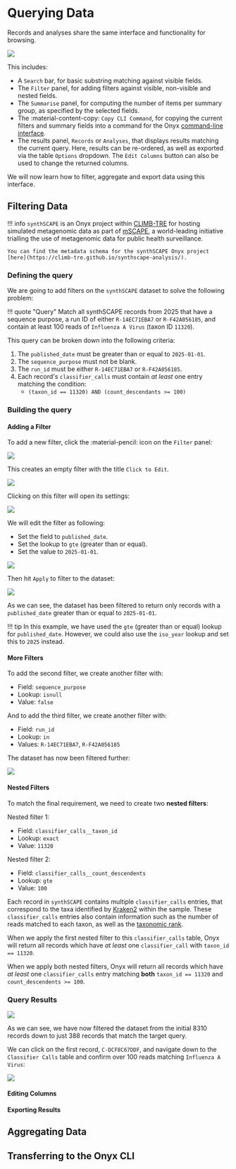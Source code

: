 # Querying Data

Records and analyses share the same interface and functionality for browsing.

![](../../img/records.png)

This includes:

- A `Search` bar, for basic substring matching against visible fields.
- The `Filter` panel, for adding filters against visible, non-visible and nested fields.
- The `Summarise` panel, for computing the number of items per summary group, as specified by the selected fields.
- The :material-content-copy: `Copy CLI Command`, for copying the current filters and summary fields into a command for the Onyx [command-line interface](https://climb-tre.github.io/onyx-client/cli/documentation/#onyx-filter).
- The results panel, `Records` or `Analyses`, that displays results matching the current query. Here, results can be re-ordered, as well as exported via the table `Options` dropdown. The `Edit Columns` button can also be used to change the returned columns.

We will now learn how to filter, aggregate and export data using this interface.

## Filtering Data

!!! info
    `synthSCAPE` is an Onyx project within [CLIMB-TRE](https://climb-tre.github.io/) for hosting simulated metagenomic data as part of [mSCAPE](https://mscape.climb.ac.uk/), a world-leading initiative trialling the use of metagenomic data for public health surveillance.

    You can find the metadata schema for the synthSCAPE Onyx project [here](https://climb-tre.github.io/synthscape-analysis/).

### Defining the query

We are going to add filters on the `synthSCAPE` dataset to solve the following problem:

!!! quote "Query"
    Match all synthSCAPE records from 2025 that have a sequence purpose, a run ID of either `R-14EC71EBA7` or `R-F42A056185`, and contain at least 100 reads of `Influenza A Virus` (taxon ID `11320`).

This query can be broken down into the following criteria:

1. The `published_date` must be greater than or equal to `2025-01-01`.
2. The `sequence_purpose` must not be blank.
3. The `run_id` must be either `R-14EC71EBA7` or `R-F42A056185`.
4. Each record's `classifier_calls` must contain _at least_ one entry matching the condition:
    - `(taxon_id == 11320) AND (count_descendants >= 100)`
     
### Building the query

#### Adding a Filter

To add a new filter, click the :material-pencil: icon on the `Filter` panel:

![](../../img/filter.png)

This creates an empty filter with the title `Click to Edit`.

![](../../img/empty_filter.png)

Clicking on this filter will open its settings:

![](../../img/edit_filter.png)

We will edit the filter as following:

- Set the field to `published_date`.
- Set the lookup to `gte` (greater than or equal).
- Set the value to `2025-01-01`.

![](../../img/published_date_filter.png)

Then hit `Apply` to filter to the dataset:

![](../../img/published_date_results.png)

As we can see, the dataset has been filtered to return only records with a `published_date` greater than or equal to `2025-01-01`.

!!! tip
    In this example, we have used the `gte` (greater than or equal) lookup for `published_date`. However, we could also use the `iso_year` lookup and set this to `2025` instead. 

#### More Filters

To add the second filter, we create another filter with:

- Field: `sequence_purpose`
- Lookup: `isnull`
- Value: `false`

And to add the third filter, we create another filter with:

- Field: `run_id`
- Lookup: `in`
- Values: `R-14EC71EBA7`, `R-F42A056185`

The dataset has now been filtered further:

![](../../img/almost_all_filters.png)

#### Nested Filters

To match the final requirement, we need to create two **nested filters**:

Nested filter 1:

- Field: `classifier_calls__taxon_id`
- Lookup: `exact`
- Value: `11320`

Nested filter 2:

- Field: `classifier_calls__count_descendents`
- Lookup: `gte`
- Value: `100`

Each record in `synthSCAPE` contains multiple `classifier_calls` entries, that correspond to the taxa identified by [Kraken2](https://github.com/DerrickWood/kraken2) within the sample. These `classifier_calls` entries also contain information such as the number of reads matched to each taxon, as well as the [taxonomic rank](https://en.wikipedia.org/wiki/Taxonomic_rank).

When we apply the first nested filter to this `classifier_calls` table, Onyx will return all records which have _at least_ one `classifier_call` with `taxon_id == 11320`. 

When we apply both nested filters, Onyx will return all records which have _at least_ one `classifier_calls` entry matching **both** `taxon_id == 11320` and `count_descendents >= 100`. 

### Query Results

![](../../img/all_filters.png)

As we can see, we have now filtered the dataset from the initial 8310 records down to just 388 records that match the target query.

We can click on the first record, `C-DCF8C67DDF`, and navigate down to the `Classifier Calls` table and confirm over 100 reads matching `Influenza A Virus`:

![](../../img/record_classifier_calls.png)

#### Editing Columns

#### Exporting Results

## Aggregating Data

## Transferring to the Onyx CLI

